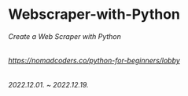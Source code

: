 # Webscraper-with-Python
###### Create a Web Scraper with Python
###### https://nomadcoders.co/python-for-beginners/lobby
###### 2022.12.01. ~ 2022.12.19.

